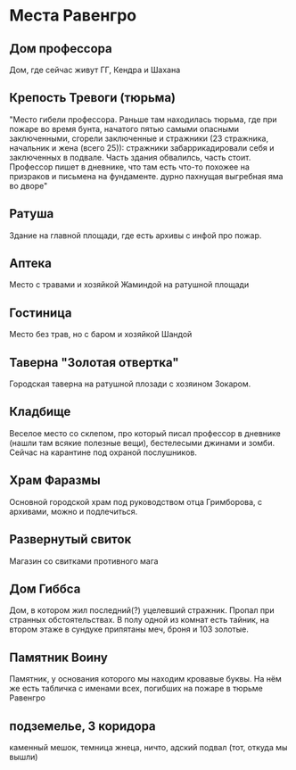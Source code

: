 # Места Равенгро


##  Дом профессора

Дом, где сейчас живут ГГ, Кендра и Шахана

##  Крепость Тревоги (тюрьма)

"Место гибели профессора. Раньше там находилась тюрьма, где при пожаре во время бунта, начатого пятью самыми опасными заключенными, сгорели заключенные и стражники (23 стражника, начальник и жена (всего 25)): стражники забаррикадировали себя и заключенных в подвале. Часть здания обвалилсь, часть стоит. Профессор пишет в дневнике, что там есть что-то похожее на призраков и письмена на фундаменте.
дурно пахнущая выгребная яма во дворе"

##  Ратуша

Здание на главной площади, где есть архивы с инфой про пожар.

##  Аптека

Место с травами и хозяйкой Жаминдой на ратушной площади

##  Гостиница 

Место без трав, но с баром и хозяйкой Шандой

##  Таверна "Золотая отвертка"

Городская таверна на ратушной плозади с хозяином Зокаром.

##  Кладбище

Веселое место со склепом, про который писал профессор в дневнике (нашли там всякие полезные вещи), бестелесыми джинами и зомби. Сейчас на карантине под охраной послушников.

##  Храм Фаразмы

Основной городской храм под руководством отца Гримборова, с архивами, можно и подлечиться.

##  Развернутый свиток

Магазин со свитками противного мага

##  Дом Гиббса

Дом, в котором жил последний(?) уцелевший стражник. Пропал при странных обстоятельствах. В полу одной из комнат есть тайник, на втором этаже в сундуке припятаны меч, броня и 103 золотые.

##  Памятник Воину

Памятник, у основания которого мы находим кровавые буквы. На нём же есть табличка с именами всех, погибших на пожаре в тюрьме Равенгро

##  подземелье, 3 коридора

каменный мешок, темница жнеца, ничто, адский подвал (тот, откуда мы вышли)
